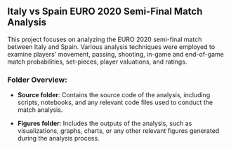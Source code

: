 ## Italy vs Spain EURO 2020 Semi-Final Match Analysis

This project focuses on analyzing the EURO 2020 semi-final match between Italy and Spain. Various analysis techniques were employed to examine players' movement, passing, shooting, in-game and end-of-game match probabilities, set-pieces, player valuations, and ratings.

### Folder Overview:

- **Source folder**: Contains the source code of the analysis, including scripts, notebooks, and any relevant code files used to conduct the match analysis.

- **Figures folder**: Includes the outputs of the analysis, such as visualizations, graphs, charts, or any other relevant figures generated during the analysis process.
